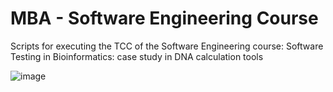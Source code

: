 # MBA - Software Engineering Course
Scripts for executing the TCC of the Software Engineering course: Software Testing in Bioinformatics: case study in DNA calculation tools

![image](https://github.com/user-attachments/assets/bddac310-a600-47a4-8832-7ec50688eeeb)
